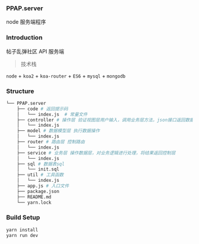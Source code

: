 ### PPAP.server
node 服务端程序

### Introduction
帖子乱弹社区 API 服务端 

> 技术栈

`node` + `koa2` + `koa-router` + `ES6` + `mysql` + `mongodb`

### Structure
```bash
└── PPAP.server
    ├── code # 返回提示码
    │   └── index.js  # 常量文件
    ├── controller # 操作层 验证视图层用户输入，调用业务层方法，json接口返回数据
    │   └── index.js
    ├── model # 数据模型层 执行数据操作
    │   └── index.js
    ├── router # 路由层 控制路由
    │   └── index.js
    ├── service # 业务层 操作数据层，对业务逻辑进行处理，将结果返回控制层
    │   └── index.js
    ├── sql # 数据表sql
    │   └── init.sql
    ├── util # 工具函数
    │   └── index.js
    ├── app.js # 入口文件
    ├── package.json 
    ├── README.md
    └── yarn.lock
```

### Build Setup
```bash
yarn install
yarn run dev
```